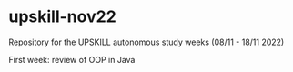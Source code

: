 # upskill-nov22
Repository for the UPSKILL autonomous study weeks (08/11 - 18/11 2022)

First week: review of OOP in Java
